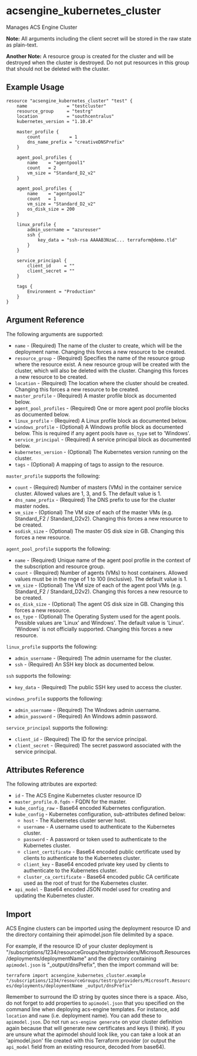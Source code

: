 # acsengine_kubernetes_cluster

Manages ACS Engine Cluster

**Note:** All arguments including the client secret will be stored in the raw state as plain-text.

**Another Note:** A resource group is created for the cluster and will be destroyed when the cluster is destroyed. Do not put resources in this group that should not be deleted with the cluster.

## Example Usage

```hcl
resource "acsengine_kubernetes_cluster" "test" {
    name               = "testcluster"
    resource_group     = "testrg"
    location           = "southcentralus"
    kubernetes_version = "1.10.4"

    master_profile {
        count           = 1
        dns_name_prefix = "creativeDNSPrefix"
    }

    agent_pool_profiles {
        name    = "agentpool1"
        count   = 2
        vm_size = "Standard_D2_v2"
    }

    agent_pool_profiles {
        name    = "agentpool2"
        count   = 1
        vm_size = "Standard_D2_v2"
        os_disk_size = 200
    }

    linux_profile {
        admin_username = "azureuser"
        ssh {
            key_data = "ssh-rsa AAAAB3NzaC... terraform@demo.tld"
        }
    }

    service_principal {
        client_id     = ""
        client_secret = ""
    }

    tags {
        Environment = "Production"
    }
}
```

## Argument Reference

The following arguments are supported:

* `name` - (Required) The name of the cluster to create, which will be the deployment name. Changing this forces a new resource to be created.
* `resource_group` - (Required) Specifies the name of the resource group where the resource exist. A new resource group will be created with the cluster, which will also be deleted with the cluster. Changing this forces a new resource to be created.
* `location` - (Required) The location where the cluster should be created. Changing this forces a new resource to be created.
* `master_profile` - (Required) A master profile block as documented below.
* `agent_pool_profiles` - (Required) One or more agent pool profile blocks as documented below.
* `linux_profile` - (Required) A Linux profile block as documented below.
* `windows_profile` - (Optional) A Windows profile block as documented below. This is required if any agent pools have `os_type` set to 'Windows'.
* `service_principal` - (Required) A service principal block as documented below.
* `kubernetes_version` - (Optional) The Kubernetes version running on the cluster.
* `tags` - (Optional) A mapping of tags to assign to the resource.

`master_profile` supports the following:

* `count` - (Required) Number of masters (VMs) in the container service cluster. Allowed values are 1, 3, and 5. The default value is 1.
* `dns_name_prefix` - (Required) The DNS prefix to use for the cluster master nodes.
* `vm_size` - (Optional) The VM size of each of the master VMs (e.g. Standard_F2 / Standard_D2v2). Changing this forces a new resource to be created.
* `osdisk_size` - (Optional) The master OS disk size in GB. Changing this forces a new resource.

`agent_pool_profile` supports the following:

* `name` - (Required) Unique name of the agent pool profile in the context of the subscription and resource group.
* `count` - (Required) Number of agents (VMs) to host containers. Allowed values must be in the rnge of 1 to 100 (inclusive). The default value is 1.
* `vm_size` - (Optional) The VM size of each of the agent pool VMs (e.g. Standard_F2 / Standard_D2v2). Changing this forces a new resource to be created.
* `os_disk_size` - (Optional) The agent OS disk size in GB. Changing this forces a new resource.
* `os_type` - (Optional) The Operating System used for the agent pools. Possible values are 'Linux' and Windows'. The default value is 'Linux'. 'Windows' is not officially supported. Changing this forces a new resource.

`linux_profile` supports the following:

* `admin_username` - (Required) The admin username for the cluster.
* `ssh` - (Required) An SSH key block as documented below.

`ssh` supports the following:

* `key_data` - (Required) The public SSH key used to access the cluster.

`windows_profile` supports the following:

* `admin_username` - (Required) The Windows admin username.
* `admin_password` - (Required) An Windows admin password.

`service_principal` supports the following:

* `client_id` - (Required) The ID for the service principal.
* `client_secret` - (Required) The secret password associated with the service principal.

## Attributes Reference

The following attributes are exported:

* `id` - The ACS Engine Kubernetes cluster resource ID
* `master_profile.0.fqdn` - FQDN for the master.
* `kube_config_raw` - Base64 encoded Kubernetes configuration.
* `kube_config` - Kubernetes configuration, sub-attributes defined below:
  * `host` - The Kubernetes cluster server host.
  * `username` - A username used to authenticate to the Kubernetes cluster.
  * `password` - A password or token used to authenticate to the Kubernetes cluster.
  * `client_certificate` - Base64 encoded public certificate used by clients to authenticate to the Kubernetes cluster.
  * `client_key` - Base64 encoded private key used by clients to authenticate to the Kubernetes cluster.
  * `cluster_ca_certificate` - Base64 encoded public CA certificate used as the root of trust for the Kubernetes cluster.
* `api_model` - Base64 encoded JSON model used for creating and updating the Kubernetes cluster.

## Import

ACS Engine clusters can be imported using the deployment resource ID and the directory containing their apimodel.json file delimited by a space.

For example, if the resource ID of your cluster deployment is "/subscriptions/1234/resourceGroups/testrg/providers/Microsoft.Resources/deployments/deploymentName" and the directory containing `apimodel.json` is "_output/dnsPrefix", then the import command will be:

```terraform import acsengine_kubernetes_cluster.example "/subscriptions/1234/resourceGroups/testrg/providers/Microsoft.Resources/deployments/deploymentName _output/dnsPrefix"```

Remember to surround the ID string by quotes since there is a space. Also, do not forget to add properties to `apimodel.json` that you specified on the command line when deploying acs-engine templates. For instance, add `location` and `name` (i.e. deployment name). You can add these to `apimodel.json`. Do not run `acs-engine generate` on your cluster definition again because that will generate new certificates and keys (I think). If you are unsure what the apimodel should look like, you can take a look at an 'apimodel.json' file created with this Terraform provider (or output the `api_model` field from an existing resource, decoded from base64).